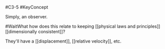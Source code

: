 #C3-5
#KeyConcept 

Simply, an observer.

#WaitWhat how does this relate to keeping [[physical laws and principles]] [[dimensionally consistent]]?

They'll have a [[displacement]], [[relative velocity]], etc.